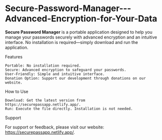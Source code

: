 # Secure-Password-Manager---Advanced-Encryption-for-Your-Data
**Secure Password Manager** is a portable application designed to help you manage your passwords securely with advanced encryption and an intuitive interface. No installation is required—simply download and run the application.

Features

    Portable: No installation required.
    Secure: Advanced encryption to safeguard your passwords.
    User-Friendly: Simple and intuitive interface.
    Donation Option: Support our development through donations on our website.


How to Use

    Download: Get the latest version from https://securepassapp.netlify.app/.
    Run: Execute the file directly. Installation is not needed.



Support

For support or feedback, please visit our website: https://securepassapp.netlify.app/.
